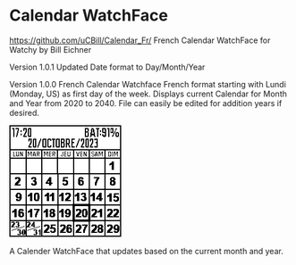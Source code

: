 
# Calendar WatchFace
https://github.com/uCBill/Calendar_Fr/
French Calendar WatchFace for Watchy by Bill Eichner

Version 1.0.1
Updated Date format to Day/Month/Year

Version 1.0.0
French Calendar Watchface
French format starting with Lundi (Monday, US) as first day of the week.
Displays current Calendar for Month and Year from 2020 to 2040.
File can easily be edited for addition years if desired.

![Screenshots](https://github.com/uCBill/Calendar_Fr/blob/main/calendar_fr.gif)

A Calender WatchFace that updates based on the current month and year.
